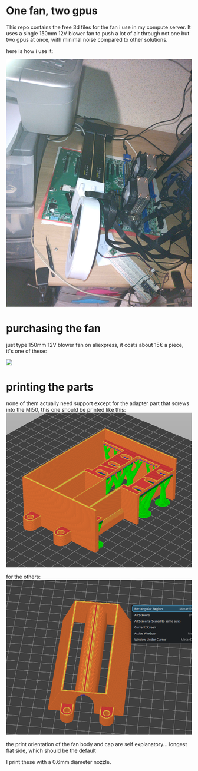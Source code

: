# One fan, two gpus

This repo contains the free 3d files for the fan i use in my compute server. It uses a single 150mm 12V blower fan to push a lot of air through not one but two gpus at once, with minimal noise compared to other solutions.

here is how i use it:

![](./images/a3.jpg)

# purchasing the fan
just type 150mm 12V blower fan on aliexpress, it costs about 15€ a piece, it's one of these:

![](https://external-content.duckduckgo.com/iu/?u=https%3A%2F%2Fae01.alicdn.com%2Fkf%2FS1688dceceb1847bb93586dffd1dcae69M.jpg&f=1&nofb=1&ipt=5b091b7a021556e813d1a4bf8fcdd314597e0d7b4f00bc38f97e1f41478dbb73)

# printing the parts

none of them actually need support except for the adapter part that screws into the MI50, this one should be printed like this:
![](./images/a1.png)

for the others:
![](./images/a2.png)

the print orientation of the fan body and cap are self explanatory... longest flat side, which should be the default

I print these with a 0.6mm diameter nozzle.